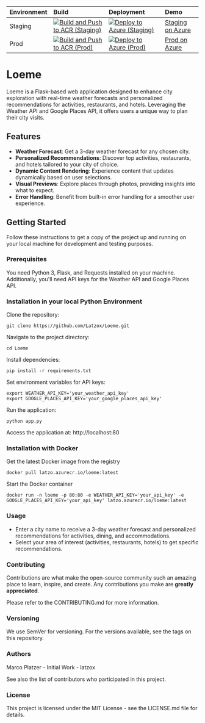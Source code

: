 |Environment|Build|Deployment|Demo|
|:----------|:----|:---------|:---|
|Staging|[![Build and Push to ACR (Staging)](https://github.com/Latzox/Loeme/actions/workflows/docker-build-staging.yml/badge.svg)](https://github.com/Latzox/Loeme/actions/workflows/docker-build-staging.yml)|[![Deploy to Azure (Staging)](https://github.com/Latzox/Loeme/actions/workflows/azure-deploy-staging.yml/badge.svg)](https://github.com/Latzox/Loeme/actions/workflows/azure-deploy-staging.yml)|[Staging on Azure](https://loeme-staging-app.azurewebsites.net)
|Prod|[![Build and Push to ACR (Prod)](https://github.com/Latzox/Loeme/actions/workflows/docker-build-prod.yml/badge.svg)](https://github.com/Latzox/Loeme/actions/workflows/docker-build-prod.yml)|[![Deploy to Azure (Prod)](https://github.com/Latzox/Loeme/actions/workflows/azure-deploy-prod.yml/badge.svg)](https://github.com/Latzox/Loeme/actions/workflows/azure-deploy-prod.yml)|[Prod on Azure](https://loeme-prod-app.azurewebsites.net)

# Loeme

Loeme is a Flask-based web application designed to enhance city exploration with real-time weather forecasts and personalized recommendations for activities, restaurants, and hotels. Leveraging the Weather API and Google Places API, it offers users a unique way to plan their city visits.

## Features

- **Weather Forecast**: Get a 3-day weather forecast for any chosen city.
- **Personalized Recommendations**: Discover top activities, restaurants, and hotels tailored to your city of choice.
- **Dynamic Content Rendering**: Experience content that updates dynamically based on user selections.
- **Visual Previews**: Explore places through photos, providing insights into what to expect.
- **Error Handling**: Benefit from built-in error handling for a smoother user experience.

## Getting Started

Follow these instructions to get a copy of the project up and running on your local machine for development and testing purposes.

### Prerequisites

You need Python 3, Flask, and Requests installed on your machine. Additionally, you'll need API keys for the Weather API and Google Places API.

### Installation in your local Python Environment

Clone the repository:
```
git clone https://github.com/Latzox/Loeme.git
```
Navigate to the project directory:
```
cd Loeme
```
Install dependencies:
```
pip install -r requirements.txt
```
Set environment variables for API keys:
```
export WEATHER_API_KEY='your_weather_api_key'
export GOOGLE_PLACES_API_KEY='your_google_places_api_key'
```
Run the application:
```
python app.py
```
Access the application at: http://localhost:80

### Installation with Docker

Get the latest Docker image from the registry

```
docker pull latzo.azurecr.io/loeme:latest
```
Start the Docker container
```
docker run -n loeme -p 80:80 -e WEATHER_API_KEY='your_api_key' -e GOOGLE_PLACES_API_KEY='your_api_key' latzo.azurecr.io/loeme:latest
```

### Usage
- Enter a city name to receive a 3-day weather forecast and personalized recommendations for activities, dining, and accommodations.
- Select your area of interest (activities, restaurants, hotels) to get specific recommendations.

### Contributing
Contributions are what make the open-source community such an amazing place to learn, inspire, and create. Any contributions you make are **greatly appreciated**.

Please refer to the CONTRIBUTING.md for more information.

### Versioning
We use SemVer for versioning. For the versions available, see the tags on this repository.

### Authors
Marco Platzer - Initial Work - latzox

See also the list of contributors who participated in this project.

### License
This project is licensed under the MIT License - see the LICENSE.md file for details.